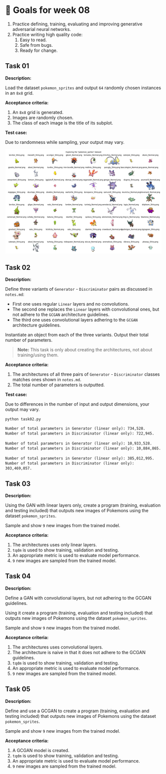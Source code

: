 # 🎯 Goals for week 08

1. Practice defining, training, evaluating and improving generative adversarial neural networks.
2. Practice writing high quality code:
   1. Easy to read.
   2. Safe from bugs.
   3. Ready for change.

## Task 01

**Description:**

Load the dataset `pokemon_sprites` and output `64` randomly chosen instances in an `8x8` grid.

**Acceptance criteria:**

1. An `8x8` grid is generated.
2. Images are randomly chosen.
3. The class of each image is the title of its subplot.

**Test case:**

Due to randomness while sampling, your output may vary.

![w08_task01_result.png](../assets/w08_task01_result.png "w08_task01_result.png")

## Task 02

**Description:**

Define three variants of `Generator` - `Discriminator` pairs as discussed in `notes.md`:

- First one uses regular `Linear` layers and no convolutions.
- The second one replaces the `Linear` layers with convolutional ones, but not adhere to the `GCGAN` architecture guidelines.
- The third one uses convolutional layers adhering to the `GCGAN` architecture guidelines.

Instantiate an object from each of the three variants. Output their total number of parameters.

> **Note:** This task is only about creating the architectures, not about training/using them.

**Acceptance criteria:**

1. The architectures of all three pairs of `Generator` - `Discriminator` classes matches ones shown in `notes.md`.
2. The total number of parameters is outputted.

**Test case:**

Due to differences in the number of input and output dimensions, your output may vary.

```console
python task02.py
```

```console
Number of total parameters in Generator (linear only): 734,528.
Number of total parameters in Discriminator (linear only): 722,945.

Number of total parameters in Generator (linear only): 10,933,528.
Number of total parameters in Discriminator (linear only): 10,884,865.

Number of total parameters in Generator (linear only): 385,012,995.
Number of total parameters in Discriminator (linear only): 303,469,057.
```

## Task 03

**Description:**

Using the GAN with linear layers only, create a program (training, evaluation and testing included) that outputs new images of Pokemons using the dataset `pokemon_sprites`.

Sample and show `9` new images from the trained model.

**Acceptance criteria:**

1. The architectures uses only linear layers.
2. `tqdm` is used to show training, validation and testing.
3. An appropriate metric is used to evaluate model performance.
4. `9` new images are sampled from the trained model.

## Task 04

**Description:**

Define a GAN with convolutional layers, but not adhering to the GCGAN guidelines.

Using it create a program (training, evaluation and testing included) that outputs new images of Pokemons using the dataset `pokemon_sprites`.

Sample and show `9` new images from the trained model.

**Acceptance criteria:**

1. The architectures uses convolutional layers.
2. The architecture is naive in that it does not adhere to the GCGAN guidelines.
3. `tqdm` is used to show training, validation and testing.
4. An appropriate metric is used to evaluate model performance.
5. `9` new images are sampled from the trained model.

## Task 05

**Description:**

Define and use a GCGAN to create a program (training, evaluation and testing included) that outputs new images of Pokemons using the dataset `pokemon_sprites`.

Sample and show `9` new images from the trained model.

**Acceptance criteria:**

1. A GCGAN model is created.
2. `tqdm` is used to show training, validation and testing.
3. An appropriate metric is used to evaluate model performance.
4. `9` new images are sampled from the trained model.
